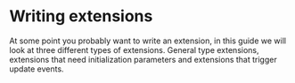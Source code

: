 # Writing extensions

At some point you probably want to write an extension, in this guide we will look at three different types of extensions. General type extensions, extensions that need initialization parameters and extensions that trigger update events. 
